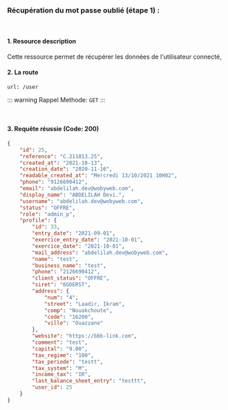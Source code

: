 <meta charset="utf-8"/>

### Récupération du mot passe oublié (étape 1) :

<br />

#### 1. Resource description

Cette ressource permet de récupérer les données de l'utilisateur connecté,

#### 2. La route
```
url: /user
```

::: warning Rappel
Methode:  `GET`
:::

<br />

#### 3. Requête réussie (Code: 200)


``` JSON
{
    "id": 25,
    "reference": "C.211013.25",
    "created_at": "2021-10-13",
    "creation_date": "2020-11-16",
    "readable_created_at": "Mercredi 13/10/2021 10H02",
    "phone": "9126690412",
    "email": "abdelilah.dev@wobyweb.com",
    "display_name": "ABDELILAH Devi.",
    "username": "abdelilah.dev@wobyweb.com",
    "status": "OFFRE",
    "role": "admin_p",
    "profile": {
        "id": 33,
        "entry_date": "2021-09-01",
        "exercice_entry_date": "2021-10-01",
        "exercice_date": "2021-10-01",
        "mail_address": "abdelilah.dev@wobyweb.com",
        "name": "test",
        "business_name": "test",
        "phone": "2126690412",
        "client_status": "OFFRE",
        "siret": "6GDERST",
        "address": {
            "num": "4",
            "street": "Laadir, Ikram",
            "comp": "Nouakchoute",
            "code": "16200",
            "ville": "Ouazzane"
        },
        "website": "https://bbb-link.com",
        "comment": "test",
        "capital": "9.00",
        "tax_regime": "100",
        "tax_periode": "testt",
        "tax_system": "M",
        "income_tax": "IR",
        "last_balance_sheet_entry": "testtt",
        "user_id": 25
    }
}
```
